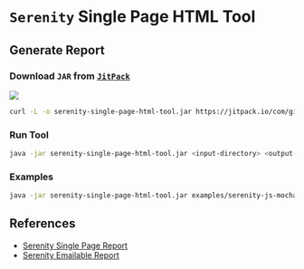 # `Serenity` Single Page HTML Tool


## Generate Report
### Download `JAR` from [`JitPack`](https://jitpack.io/#prmiguel/serenity-single-page-html-tool) 
[![](https://jitpack.io/v/prmiguel/serenity-single-page-html-tool.svg)](https://jitpack.io/#prmiguel/serenity-single-page-html-tool)
```sh
curl -L -o serenity-single-page-html-tool.jar https://jitpack.io/com/github/prmiguel/serenity-single-page-html-tool/master-SNAPSHOT/serenity-single-page-html-tool-master-SNAPSHOT-jar-with-dependencies.jar
```

### Run Tool
```sh
java -jar serenity-single-page-html-tool.jar <input-directory> <output-directory>
```

### Examples
```sh
java -jar serenity-single-page-html-tool.jar examples/serenity-js-mocha-webdriverio-input/ examples/serenity-js-mocha-webdriverio-output/
```

## References
- [Serenity Single Page Report](https://github.com/serenity-bdd/serenity-core/tree/main/serenity-single-page-report)
- [Serenity Emailable Report](https://serenity-bdd.github.io/docs/reporting/additional_reports)
